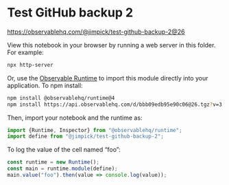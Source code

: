 # Test GitHub backup 2

https://observablehq.com/@jimpick/test-github-backup-2@26

View this notebook in your browser by running a web server in this folder. For
example:

~~~sh
npx http-server
~~~

Or, use the [Observable Runtime](https://github.com/observablehq/runtime) to
import this module directly into your application. To npm install:

~~~sh
npm install @observablehq/runtime@4
npm install https://api.observablehq.com/d/bbb09edb95e90c06@26.tgz?v=3
~~~

Then, import your notebook and the runtime as:

~~~js
import {Runtime, Inspector} from "@observablehq/runtime";
import define from "@jimpick/test-github-backup-2";
~~~

To log the value of the cell named “foo”:

~~~js
const runtime = new Runtime();
const main = runtime.module(define);
main.value("foo").then(value => console.log(value));
~~~
